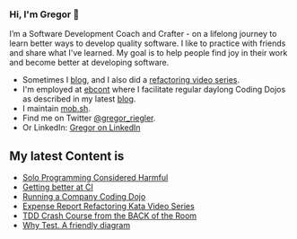 ### Hi, I'm Gregor 👋

I’m a Software Development Coach and Crafter - on a lifelong journey to learn better ways to develop quality software. 
I like to practice with friends and share what I've learned. 
My goal is to help people find joy in their work and become better at developing software.

- Sometimes I [blog](https://gregorriegler.com/blog), and I also did a [refactoring video series](https://www.youtube.com/channel/UCsWg_i6X4KMhjD2CRqCJLdg).
- I'm employed at [ebcont](https://www.ebcont.com/) where I facilitate regular daylong Coding Dojos as described in my latest [blog](https://gregorriegler.com/2022/01/07/running-a-company-coding-dojo.html).
- I maintain [mob.sh](https://github.com/remotemobprogramming/mob). 
- Find me on Twitter [@gregor_riegler](https://twitter.com/gregor_riegler).
- Or LinkedIn: [Gregor on LinkedIn](https://www.linkedin.com/in/gregor-riegler-4a1b3283/)


## My latest Content is

- [Solo Programming Considered Harmful](http://gregorriegler.com/2023/01/30/solo-programming-considered-bad.html)
- [Getting better at CI](http://gregorriegler.com/2022/07/21/Getting-better-at-CI.html)
- [Running a Company Coding Dojo](http://gregorriegler.com/2022/01/07/running-a-company-coding-dojo.html)
- [Expense Report Refactoring Kata Video Series](https://www.youtube.com/watch?v=DS_940tXMXQ&list=PLITEvpe_3xfdicT0Yobk_xtSTfrCElQes)
- [TDD Crash Course from the BACK of the Room](https://gregorriegler.com/2021/07/02/tdd-crash-course-from-the-back-of-the-room.html)
- [Why Test. A friendly diagram](https://gregorriegler.com/2021/05/20/why-test.html)
